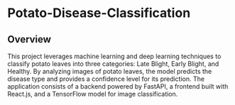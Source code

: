 # Potato-Disease-Classification

## Overview

This project leverages machine learning and deep learning techniques to classify potato leaves into three categories: Late Blight, Early Blight, and Healthy. By analyzing images of potato leaves, the model predicts the disease type and provides a confidence level for its prediction. The application consists of a backend powered by FastAPI, a frontend built with React.js, and a TensorFlow model for image classification.
